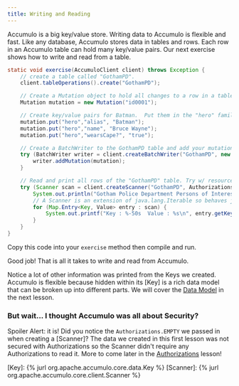```yaml
---
title: Writing and Reading
---
```

Accumulo is a big key/value store.  Writing data to Accumulo is flexible and fast.  Like any database, Accumulo stores
data in tables and rows.  Each row in an Accumulo table can hold many key/value pairs. Our next exercise shows how to
write and read from a table.

```java
static void exercise(AccumuloClient client) throws Exception {
    // create a table called "GothamPD".
    client.tableOperations().create("GothamPD");

    // Create a Mutation object to hold all changes to a row in a table.  Each row has a unique row ID.
    Mutation mutation = new Mutation("id0001");

    // Create key/value pairs for Batman.  Put them in the "hero" family.
    mutation.put("hero","alias", "Batman");
    mutation.put("hero","name", "Bruce Wayne");
    mutation.put("hero","wearsCape?", "true");

    // Create a BatchWriter to the GothamPD table and add your mutation to it. Try w/ resources will close for us.
    try (BatchWriter writer = client.createBatchWriter("GothamPD", new BatchWriterConfig())) {
        writer.addMutation(mutation);
    }

    // Read and print all rows of the "GothamPD" table. Try w/ resources will close for us.
    try (Scanner scan = client.createScanner("GothamPD", Authorizations.EMPTY)) {
        System.out.println("Gotham Police Department Persons of Interest:");
        // A Scanner is an extension of java.lang.Iterable so behaves just like one.
        for (Map.Entry<Key, Value> entry : scan) {
            System.out.printf("Key : %-50s  Value : %s\n", entry.getKey(), entry.getValue());
        }
    }
}
```

Copy this code into your `exercise` method then compile and run.

Good job! That is all it takes to write and read from Accumulo.

Notice a lot of other information was printed from the Keys we created. Accumulo is flexible because hidden within its 
[Key] is a rich data model that can be broken up into different parts.  We will cover the [Data Model][dmodel] in the next lesson.

### But wait... I thought Accumulo was all about Security?

Spoiler Alert: it is!  Did you notice the `Authorizations.EMPTY` we passed in when creating a [Scanner]?  The data
we created in this first lesson was not secured with Authorizations so the Scanner didn't require any Authorizations 
to read it.  More to come later in the [Authorizations][auths] lesson! 

[dmodel]: /tour/data-model
[auths]: /tour/authorizations
[Key]: {% jurl org.apache.accumulo.core.data.Key %}
[Scanner]: {% jurl org.apache.accumulo.core.client.Scanner %}
